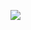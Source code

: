 ![](http://www.plantuml.com/plantuml/proxy?cache=no&src=https://raw.githubusercontent.com/oleksandrblazhko/ai-211-el/Lab_Work_7/2-SoftwareDesign/2.7-PlantUML/UML-UseCase.puml)

